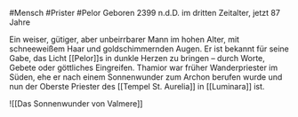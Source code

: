  
#Mensch #Prister #Pelor
Geboren 2399 n.d.D. im dritten Zeitalter, jetzt 87 Jahre

Ein weiser, gütiger, aber unbeirrbarer Mann im hohen Alter, mit schneeweißem Haar und goldschimmernden Augen. Er ist bekannt für seine Gabe, das Licht [[Pelor]]s in dunkle Herzen zu bringen – durch Worte, Gebete oder göttliches Eingreifen. Thamior war früher Wanderpriester im Süden, ehe er nach einem Sonnenwunder zum Archon berufen wurde und nun der Oberste Priester des [[Tempel St. Aurelia]] in [[Luminara]] ist.

![[Das Sonnenwunder von Valmere]]